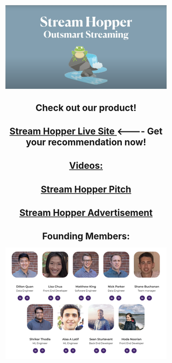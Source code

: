 <p align = 'center'>
  <img src=srthop_logo.png width = 700>
  </p>

<h1 align = 'center'><b>Check out our product!</b></h1>

<h1 align = 'center'><a href="http://www.streamhopper.video/">Stream Hopper Live Site </a><---- Get your recommendation now!</h1>

<h1 align = 'center'><u>Videos:</u></h1>

<h1 align = 'center'><a href="https://youtu.be/LxyyNk5sFxc">Stream Hopper Pitch</a></h1>

<h1 align = 'center'><a href="https://youtu.be/n6VAeDgY7sI">Stream Hopper Advertisement</a></h1>


<h1 align = 'center'><b>Founding Members:</b></h1>

<p align = 'center'>
  <img src=founding_members.png width = 700>
  </p>
